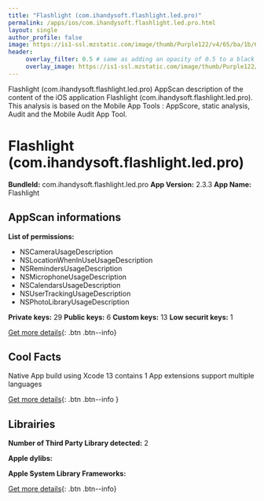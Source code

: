 ```yaml
---
title: "Flashlight (com.ihandysoft.flashlight.led.pro)"
permalink: /apps/ios/com.ihandysoft.flashlight.led.pro.html
layout: single
author_profile: false
image: https://is1-ssl.mzstatic.com/image/thumb/Purple122/v4/65/ba/1b/65ba1b75-7440-54b2-864c-be007c4f098c/AppIcon-1x_U007emarketing-2-0-0-85-220.png/512x512bb.jpg
header: 
     overlay_filter: 0.5 # same as adding an opacity of 0.5 to a black background
     overlay_image: https://is1-ssl.mzstatic.com/image/thumb/Purple122/v4/65/ba/1b/65ba1b75-7440-54b2-864c-be007c4f098c/AppIcon-1x_U007emarketing-2-0-0-85-220.png/512x512bb.jpg
---
```

Flashlight (com.ihandysoft.flashlight.led.pro) AppScan description of the content of the iOS application Flashlight (com.ihandysoft.flashlight.led.pro). This analysis is based on the Mobile App Tools : AppScore, static analysis, Audit and the Mobile Audit App Tool.

# Flashlight (com.ihandysoft.flashlight.led.pro)

**BundleId:** com.ihandysoft.flashlight.led.pro
**App Version:** 2.3.3
**App Name:** Flashlight


## AppScan informations 

**List of permissions:** 
- NSCameraUsageDescription
- NSLocationWhenInUseUsageDescription
- NSRemindersUsageDescription
- NSMicrophoneUsageDescription
- NSCalendarsUsageDescription
- NSUserTrackingUsageDescription
- NSPhotoLibraryUsageDescription
  
  
**Private keys:** 29
**Public keys:** 6
**Custom keys:** 13
**Low securit keys:** 1
  
[Get more details](/pricing.html){: .btn .btn--info}

## Cool Facts

Native App
build using Xcode 13
contains 1 App extensions
support multiple languages
  
[Get more details](/pricing.html){: .btn .btn--info }

## Librairies 
**Number of Third Party Library detected:** 2


**Apple dylibs:**


**Apple System Library Frameworks:**


  
[Get more details](/pricing.html){: .btn .btn--info}

